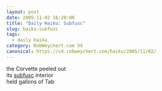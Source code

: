 ```yaml
---
layout: post
date: 2005-11-02 16:20:00
title: "Daily Haiku: Subfusc"
slug: haiku-subfusc
tags:
  - daily haiku
category: RobWeychert.com V4
canonical: https://v4.robweychert.com/haiku/2005/11/02/
---
```


the Corvette peeled out  
its [subfusc](http://dictionary.reference.com/wordoftheday/archive/2005/11/02.html) interior  
held gallons of Tab